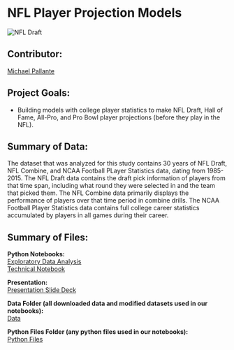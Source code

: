 # NFL Player Projection Models

![NFL Draft](https://www.grandforksherald.com/incoming/article1056477.ece/alternates/BASE_LANDSCAPE/2490107%2B042916.s.ff_.wentznfldraft3.JPG)

## Contributor: 

[Michael Pallante](https://github.com/michaelpallante)

## Project Goals:

- Building models with college player statistics to make NFL Draft, Hall of Fame, All-Pro, and Pro Bowl player projections (before they play in the NFL).

## Summary of Data:

The dataset that was analyzed for this study contains 30 years of NFL Draft, NFL Combine, and NCAA Football PLayer Statistics data, dating from 1985-2015. The NFL Draft data contains the draft pick information of players from that time span, including what round they were selected in and the team that picked them. The NFL Combine data primarily displays the performance of players over that time period in combine drills. The NCAA Football Player Statistics data contains full college career statistics accumulated by players in all games during their career.

## Summary of Files:

**Python Notebooks:**
<br>
[Exploratory Data Analysis](https://github.com/michaelpallante/nfl_draft_hof_allpro_probowl_models/blob/master/notebooks/nfl_eda.ipynb)
<br>
[Technical Notebook](https://github.com/michaelpallante/nfl_draft_hof_allpro_probowl_models/blob/master/notebooks/nfl_technical_notebook.ipynb)

**Presentation:**
<br>
[Presentation Slide Deck](https://github.com/michaelpallante/nfl_draft_hof_allpro_probowl_models/blob/master/presentation/)

**Data Folder (all downloaded data and modified datasets used in our notebooks):**
<br>
[Data](https://github.com/michaelpallante/nfl_draft_hof_allpro_probowl_models/tree/master/data)

**Python Files Folder (any python files used in our notebooks):**
<br>
[Python Files](https://github.com/michaelpallante/nfl_draft_hof_allpro_probowl_models/tree/master/python_files)
